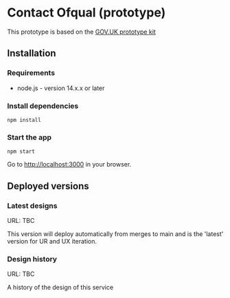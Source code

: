 # Contact Ofqual (prototype)

This prototype is based on the [GOV.UK prototype kit](https://github.com/alphagov/govuk-prototype-kit)

## Installation

### Requirements

- node.js - version 14.x.x or later

### Install dependencies

`npm install`

### Start the app

`npm start`

Go to [http://localhost:3000]() in your browser.

## Deployed versions

### Latest designs

URL: TBC

This version will deploy automatically from merges to main and is the 'latest' version for UR and UX iteration.

### Design history

URL: TBC

A history of the design of this service
